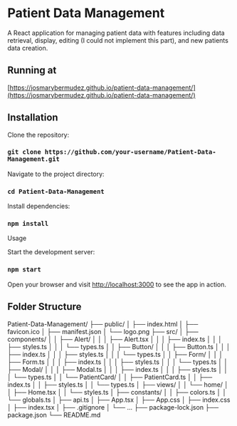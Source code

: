 # Patient Data Management

A React application for managing patient data with features including data retrieval, display, editing (I could not implement this part), and new patients data creation.

## Running at

[https://josmarybermudez.github.io/patient-data-management/](https://josmarybermudez.github.io/patient-data-management/)

## Installation

Clone the repository:

### `git clone https://github.com/your-username/Patient-Data-Management.git`

Navigate to the project directory:

### `cd Patient-Data-Management`

Install dependencies:

### `npm install`

Usage

Start the development server:

### `npm start`

Open your browser and visit [http://localhost:3000](http://localhost:3000) to see the app in action.

## Folder Structure

Patient-Data-Management/
├── public/
│ ├── index.html
│ ├── favicon.ico
│ ├── manifest.json
│ └── logo.png
├── src/
│ ├── components/
│ │ ├── Alert/
│ │ │ ├── Alert.tsx
│ │ │ ├── index.ts
│ │ │ ├── styles.ts
│ │ │ └── types.ts
│ │ ├── Button/
│ │ │ ├── Button.ts
│ │ │ ├── index.ts
│ │ │ ├── styles.ts
│ │ │ └── types.ts
│ │ ├── Form/
│ │ │ ├── Form.ts
│ │ │ ├── index.ts
│ │ │ ├── styles.ts
│ │ │ └── types.ts
│ │ ├── Modal/
│ │ │ ├── Modal.ts
│ │ │ ├── index.ts
│ │ │ ├── styles.ts
│ │ │ └── types.ts
│ │ └── PatientCard/
│ │ ├── PatientCard.ts
│ │ ├── index.ts
│ │ ├── styles.ts
│ │ └── types.ts
│ ├── views/
│ │ └── home/
│ │ ├── Home.tsx
│ │ └── styles.ts
│ ├── constants/
│ │ ├── colors.ts
│ │ └── globals.ts
│ ├── api.ts
│ ├── App.tsx
│ ├── App.css
│ ├── index.css
│ ├── index.tsx
│ ├── .gitignore
│ └── ...
├── package-lock.json
├── package.json
└── README.md

